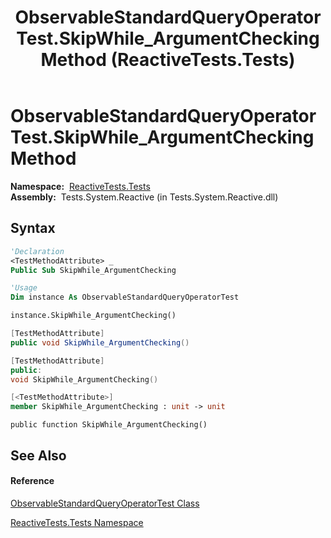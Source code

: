 ﻿---
title: ObservableStandardQueryOperatorTest.SkipWhile_ArgumentChecking Method  (ReactiveTests.Tests)
TOCTitle: SkipWhile_ArgumentChecking Method
ms:assetid: M:ReactiveTests.Tests.ObservableStandardQueryOperatorTest.SkipWhile_ArgumentChecking
ms:mtpsurl: https://msdn.microsoft.com/en-us/library/reactivetests.tests.observablestandardqueryoperatortest.skipwhile_argumentchecking(v=VS.103)
ms:contentKeyID: 36619546
ms.date: 06/28/2011
mtps_version: v=VS.103
f1_keywords:
- ReactiveTests.Tests.ObservableStandardQueryOperatorTest.SkipWhile_ArgumentChecking
dev_langs:
- CSharp
- JScript
- VB
- FSharp
- c++
---

# ObservableStandardQueryOperatorTest.SkipWhile\_ArgumentChecking Method

**Namespace:**  [ReactiveTests.Tests](hh289046\(v=vs.103\).md)  
**Assembly:**  Tests.System.Reactive (in Tests.System.Reactive.dll)

## Syntax

``` vb
'Declaration
<TestMethodAttribute> _
Public Sub SkipWhile_ArgumentChecking
```

``` vb
'Usage
Dim instance As ObservableStandardQueryOperatorTest

instance.SkipWhile_ArgumentChecking()
```

``` csharp
[TestMethodAttribute]
public void SkipWhile_ArgumentChecking()
```

``` c++
[TestMethodAttribute]
public:
void SkipWhile_ArgumentChecking()
```

``` fsharp
[<TestMethodAttribute>]
member SkipWhile_ArgumentChecking : unit -> unit 
```

``` jscript
public function SkipWhile_ArgumentChecking()
```

## See Also

#### Reference

[ObservableStandardQueryOperatorTest Class](hh288944\(v=vs.103\).md)

[ReactiveTests.Tests Namespace](hh289046\(v=vs.103\).md)

